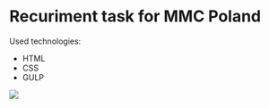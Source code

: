 <h1>Recuriment task for MMC Poland</h1>
<p>Used technologies:</p>
<ul>
<li>HTML</li>
<li>CSS</li>
<li>GULP</li>
</ul>
<img src="https://user-images.githubusercontent.com/48775840/236593981-14340dcb-ddc7-4b31-a671-0f586557bfe2.png">

